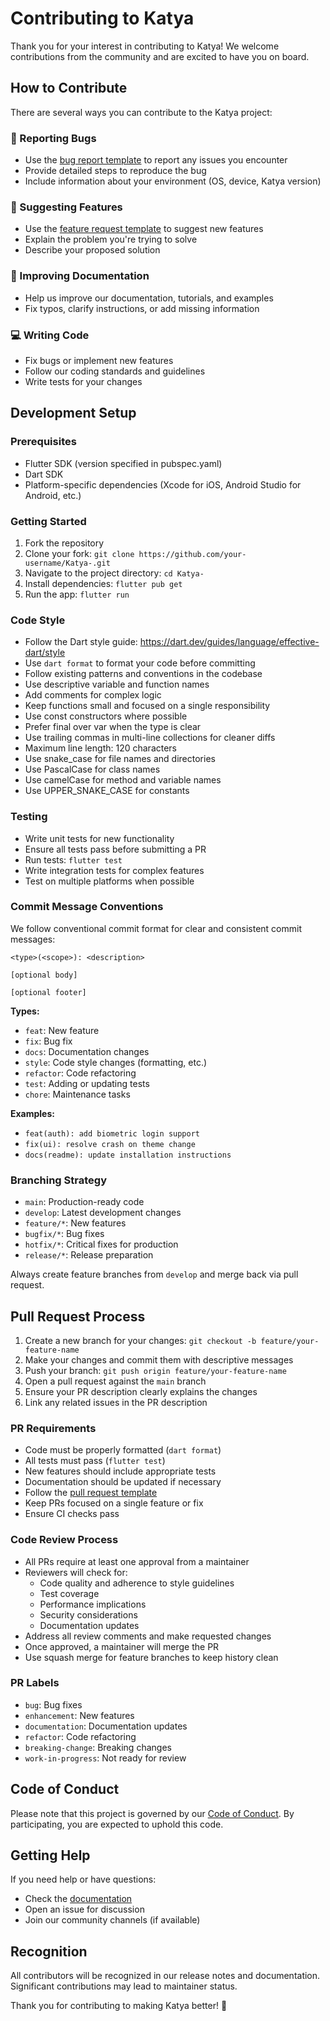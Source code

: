 # Contributing to Katya

Thank you for your interest in contributing to Katya! We welcome contributions from the community and are excited to have you on board.

## How to Contribute

There are several ways you can contribute to the Katya project:

### 🐛 Reporting Bugs
- Use the [bug report template](.github/ISSUE_TEMPLATE/bug_report.md) to report any issues you encounter
- Provide detailed steps to reproduce the bug
- Include information about your environment (OS, device, Katya version)

### 🚀 Suggesting Features
- Use the [feature request template](.github/ISSUE_TEMPLATE/feature_request.md) to suggest new features
- Explain the problem you're trying to solve
- Describe your proposed solution

### 📝 Improving Documentation
- Help us improve our documentation, tutorials, and examples
- Fix typos, clarify instructions, or add missing information

### 💻 Writing Code
- Fix bugs or implement new features
- Follow our coding standards and guidelines
- Write tests for your changes

## Development Setup

### Prerequisites
- Flutter SDK (version specified in pubspec.yaml)
- Dart SDK
- Platform-specific dependencies (Xcode for iOS, Android Studio for Android, etc.)

### Getting Started
1. Fork the repository
2. Clone your fork: `git clone https://github.com/your-username/Katya-.git`
3. Navigate to the project directory: `cd Katya-`
4. Install dependencies: `flutter pub get`
5. Run the app: `flutter run`

### Code Style
- Follow the Dart style guide: https://dart.dev/guides/language/effective-dart/style
- Use `dart format` to format your code before committing
- Follow existing patterns and conventions in the codebase
- Use descriptive variable and function names
- Add comments for complex logic
- Keep functions small and focused on a single responsibility
- Use const constructors where possible
- Prefer final over var when the type is clear
- Use trailing commas in multi-line collections for cleaner diffs
- Maximum line length: 120 characters
- Use snake_case for file names and directories
- Use PascalCase for class names
- Use camelCase for method and variable names
- Use UPPER_SNAKE_CASE for constants

### Testing
- Write unit tests for new functionality
- Ensure all tests pass before submitting a PR
- Run tests: `flutter test`
- Write integration tests for complex features
- Test on multiple platforms when possible

### Commit Message Conventions
We follow conventional commit format for clear and consistent commit messages:

```
<type>(<scope>): <description>

[optional body]

[optional footer]
```

**Types:**
- `feat`: New feature
- `fix`: Bug fix
- `docs`: Documentation changes
- `style`: Code style changes (formatting, etc.)
- `refactor`: Code refactoring
- `test`: Adding or updating tests
- `chore`: Maintenance tasks

**Examples:**
- `feat(auth): add biometric login support`
- `fix(ui): resolve crash on theme change`
- `docs(readme): update installation instructions`

### Branching Strategy
- `main`: Production-ready code
- `develop`: Latest development changes
- `feature/*`: New features
- `bugfix/*`: Bug fixes
- `hotfix/*`: Critical fixes for production
- `release/*`: Release preparation

Always create feature branches from `develop` and merge back via pull request.

## Pull Request Process

1. Create a new branch for your changes: `git checkout -b feature/your-feature-name`
2. Make your changes and commit them with descriptive messages
3. Push your branch: `git push origin feature/your-feature-name`
4. Open a pull request against the `main` branch
5. Ensure your PR description clearly explains the changes
6. Link any related issues in the PR description

### PR Requirements
- Code must be properly formatted (`dart format`)
- All tests must pass (`flutter test`)
- New features should include appropriate tests
- Documentation should be updated if necessary
- Follow the [pull request template](.github/PULL_REQUEST_TEMPLATE.md)
- Keep PRs focused on a single feature or fix
- Ensure CI checks pass

### Code Review Process
- All PRs require at least one approval from a maintainer
- Reviewers will check for:
  - Code quality and adherence to style guidelines
  - Test coverage
  - Performance implications
  - Security considerations
  - Documentation updates
- Address all review comments and make requested changes
- Once approved, a maintainer will merge the PR
- Use squash merge for feature branches to keep history clean

### PR Labels
- `bug`: Bug fixes
- `enhancement`: New features
- `documentation`: Documentation updates
- `refactor`: Code refactoring
- `breaking-change`: Breaking changes
- `work-in-progress`: Not ready for review

## Code of Conduct

Please note that this project is governed by our [Code of Conduct](CODE_OF_CONDUCT.md). By participating, you are expected to uphold this code.

## Getting Help

If you need help or have questions:
- Check the [documentation](docs/)
- Open an issue for discussion
- Join our community channels (if available)

## Recognition

All contributors will be recognized in our release notes and documentation. Significant contributions may lead to maintainer status.

Thank you for contributing to making Katya better! 🎉
